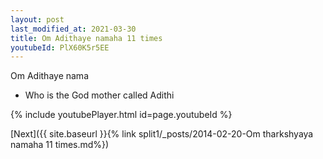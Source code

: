 ```yaml
---
layout: post
last_modified_at: 2021-03-30
title: Om Adithaye namaha 11 times
youtubeId: PlX60K5r5EE
---
```

 
 
Om Adithaye nama 
 
 -  Who is the God mother called Adithi 
 
  
 
  
 
 
 
 
 
 


{% include youtubePlayer.html id=page.youtubeId %}
 
[Next]({{ site.baseurl }}{% link  split1/_posts/2014-02-20-Om tharkshyaya namaha 11 times.md%})
 
